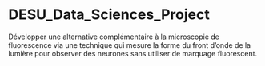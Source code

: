 # DESU_Data_Sciences_Project
Développer une alternative complémentaire à la microscopie de fluorescence via une technique qui mesure la forme du front d’onde de la lumière pour observer des neurones sans utiliser de marquage fluorescent.
